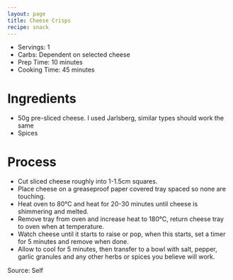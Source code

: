 ```yaml
---
layout: page
title: Cheese Crisps
recipe: snack
---
```


* Servings: 1
* Carbs: Dependent on selected cheese
* Prep Time: 10 minutes
* Cooking Time: 45 minutes

# Ingredients
* 50g pre-sliced cheese. I used Jarlsberg, similar types should work the same
* Spices

# Process
* Cut sliced cheese roughly into 1-1.5cm squares.
* Place cheese on a greaseproof paper covered tray spaced so none are touching.
* Heat oven to 80&deg;C and heat for 20-30 minutes until cheese is shimmering and melted.
* Remove tray from oven and increase heat to 180&deg;C, return cheese tray to oven when at temperature.
* Watch cheese until it starts to raise or pop, when this starts, set a timer for 5 minutes and remove when done.
* Allow to cool for 5 minutes, then transfer to a bowl with salt, pepper, garlic granules and any other herbs or spices you believe will work.

Source: Self